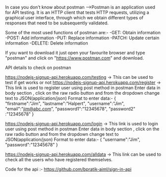 In case you don't know about postman 
-->Postman is an application used for API testing. It is an HTTP client that tests HTTP requests, utilizing a graphical user interface, through which we obtain different types of responses that need to be subsequently validated. 

Some of the most used functions of postman are:-
-GET: Obtain information 
-POST: Add information
-PUT: Replace information
-PATCH: Update certain information
-DELETE: Delete information

If you want to download it just open your favourite browser and type "postman" and click on "https://www.postman.com" and download.

API details to check on postman

https://nodejs-signup-api.herokuapp.com/testing -> This can be used to test if get works or not
https://nodejs-signup-api.herokuapp.com/register -> This link is used to register user using post method in postman
Enter data in body section , click on the raw radio button and from the dropdown change text to JSON(application/json)
Format to enter data:-
{	
	"firstname":"Jim",
	"lastname":"Halpert",
	"username":"Jim",
	"email":"jim@abc.com",
	"password1":"12345678",
	"password2" :"12345678"
}

https://nodejs-signup-api.herokuapp.com/login -> This link is used to login user using post method in postman
Enter data in body section , click on the raw radio button and from the dropdown change text to JSON(application/json)
Format to enter data:-
{
	"username":"Jim",
	"password":"12345678"
}

https://nodejs-signup-api.herokuapp.com/alldata -> This link can be used to check all the users who have registered themselves.

Code for the api :- https://github.com/bpratik-aiml/sign-in-api